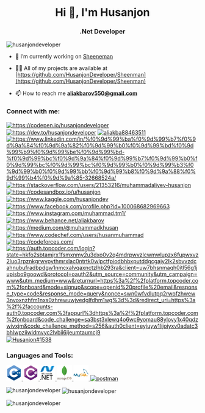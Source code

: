 <h1 align="center">Hi 👋, I'm Husanjon</h1>
<h3 align="center">.Net Developer</h3>

<p align="left"> <img src="https://komarev.com/ghpvc/?username=husanjondeveloper&label=Profile%20views&color=0e75b6&style=flat" alt="husanjondeveloper" /> </p>

- 🔭 I’m currently working on [Sheeneman](https://github.com/HusanjonDeveloper/Sheenman.git)

- 👨‍💻 All of my projects are available at [https://github.com/HusanjonDeveloper/Sheenman](https://github.com/HusanjonDeveloper/Sheenman)

- 📫 How to reach me **aliakbarov550@gmail.com**

<h3 align="left">Connect with me:</h3>
<p align="left">
<a href="https://codepen.io/https://codepen.io/husanjondeveloper" target="blank"><img align="center" src="https://raw.githubusercontent.com/rahuldkjain/github-profile-readme-generator/master/src/images/icons/Social/codepen.svg" alt="https://codepen.io/husanjondeveloper" height="30" width="40" /></a>
<a href="https://dev.to/https://dev.to/husanjondeveloper" target="blank"><img align="center" src="https://raw.githubusercontent.com/rahuldkjain/github-profile-readme-generator/master/src/images/icons/Social/devto.svg" alt="https://dev.to/husanjondeveloper" height="30" width="40" /></a>
<a href="https://twitter.com/aliakba88463511" target="blank"><img align="center" src="https://raw.githubusercontent.com/rahuldkjain/github-profile-readme-generator/master/src/images/icons/Social/twitter.svg" alt="aliakba88463511" height="30" width="40" /></a>
<a href="https://linkedin.com/in/https://www.linkedin.com/in/%f0%9d%99%ba%f0%9d%99%b7%f0%9d%9a%84%f0%9d%9a%82%f0%9d%99%b0%f0%9d%99%bd%f0%9d%99%b9%f0%9d%99%be%f0%9d%99%bd-%f0%9d%99%bc%f0%9d%9a%84%f0%9d%99%b7%f0%9d%99%b0%f0%9d%99%bc%f0%9d%99%bc%f0%9d%99%b0%f0%9d%99%b3%f0%9d%99%b0%f0%9d%99%bb%f0%9d%99%b8%f0%9d%9a%88%f0%9d%99%b4%f0%9d%9a%85-32668524a/" target="blank"><img align="center" src="https://raw.githubusercontent.com/rahuldkjain/github-profile-readme-generator/master/src/images/icons/Social/linked-in-alt.svg" alt="https://www.linkedin.com/in/%f0%9d%99%ba%f0%9d%99%b7%f0%9d%9a%84%f0%9d%9a%82%f0%9d%99%b0%f0%9d%99%bd%f0%9d%99%b9%f0%9d%99%be%f0%9d%99%bd-%f0%9d%99%bc%f0%9d%9a%84%f0%9d%99%b7%f0%9d%99%b0%f0%9d%99%bc%f0%9d%99%bc%f0%9d%99%b0%f0%9d%99%b3%f0%9d%99%b0%f0%9d%99%bb%f0%9d%99%b8%f0%9d%9a%88%f0%9d%99%b4%f0%9d%9a%85-32668524a/" height="30" width="40" /></a>
<a href="https://stackoverflow.com/users/https://stackoverflow.com/users/21353216/muhammadaliyev-husanjon" target="blank"><img align="center" src="https://raw.githubusercontent.com/rahuldkjain/github-profile-readme-generator/master/src/images/icons/Social/stack-overflow.svg" alt="https://stackoverflow.com/users/21353216/muhammadaliyev-husanjon" height="30" width="40" /></a>
<a href="https://codesandbox.com/https://codesandbox.io/u/husanjon" target="blank"><img align="center" src="https://raw.githubusercontent.com/rahuldkjain/github-profile-readme-generator/master/src/images/icons/Social/codesandbox.svg" alt="https://codesandbox.io/u/husanjon" height="30" width="40" /></a>
<a href="https://kaggle.com/https://www.kaggle.com/husanjondev" target="blank"><img align="center" src="https://raw.githubusercontent.com/rahuldkjain/github-profile-readme-generator/master/src/images/icons/Social/kaggle.svg" alt="https://www.kaggle.com/husanjondev" height="30" width="40" /></a>
<a href="https://fb.com/https://www.facebook.com/profile.php?id=100068682969663" target="blank"><img align="center" src="https://raw.githubusercontent.com/rahuldkjain/github-profile-readme-generator/master/src/images/icons/Social/facebook.svg" alt="https://www.facebook.com/profile.php?id=100068682969663" height="30" width="40" /></a>
<a href="https://instagram.com/https://www.instagram.com/muhammad.tm1/" target="blank"><img align="center" src="https://raw.githubusercontent.com/rahuldkjain/github-profile-readme-generator/master/src/images/icons/Social/instagram.svg" alt="https://www.instagram.com/muhammad.tm1/" height="30" width="40" /></a>
<a href="https://www.behance.net/https://www.behance.net/aliakbarov" target="blank"><img align="center" src="https://raw.githubusercontent.com/rahuldkjain/github-profile-readme-generator/master/src/images/icons/Social/behance.svg" alt="https://www.behance.net/aliakbarov" height="30" width="40" /></a>
<a href="https://medium.com/https://medium.com/@muhammadkhusan" target="blank"><img align="center" src="https://raw.githubusercontent.com/rahuldkjain/github-profile-readme-generator/master/src/images/icons/Social/medium.svg" alt="https://medium.com/@muhammadkhusan" height="30" width="40" /></a>
<a href="https://www.codechef.com/users/https://www.codechef.com/users/husanmuhammad" target="blank"><img align="center" src="https://cdn.jsdelivr.net/npm/simple-icons@3.1.0/icons/codechef.svg" alt="https://www.codechef.com/users/husanmuhammad" height="30" width="40" /></a>
<a href="https://codeforces.com/profile/https://codeforces.com/" target="blank"><img align="center" src="https://raw.githubusercontent.com/rahuldkjain/github-profile-readme-generator/master/src/images/icons/Social/codeforces.svg" alt="https://codeforces.com/" height="30" width="40" /></a>
<a href="https://www.topcoder.com/members/https://auth.topcoder.com/login?state=hkfo2sbtamjrx1fsmxnmy2u3dxo0v2q4mdrpwvzlcwmwlupzx6fupwxvz2luo3rpznkgrwvpythmrxlac0ntrtk0wlpctfpiodbhbxputddgcgajy2lk2sbvvzdcahnubufradbpdgw1nmcxalvqaxnctzlhb293ra&client=uw7bhsnmaqh0itl56g1jupisbo9goowd&protocol=oauth2&utm_source=community&utm_campaign=www&utm_medium=www&returnurl=https%3a%2f%2fplatform.topcoder.com%2fonboard&mode=signup&scope=openid%20profile%20email&response_type=code&response_mode=query&nonce=swn0wfvdlutpq2rwofzhwew3nvoxnzhfm1nxs0zhrewuwjvedglfdhm1wg%3d%3d&redirect_uri=https%3a%2f%2faccounts-auth0.topcoder.com%3fappurl%3dhttps%3a%2f%2fplatform.topcoder.com%2fonboard&code_challenge=sa3bst3xlewq4o6wc9yomau88ylovy1x40qdzwivxjm&code_challenge_method=s256&auth0client=eyjuyw1lijoiyxv0adatc3bhlwpziiwidmvyc2lvbii6ijeumtaumcj9" target="blank"><img align="center" src="https://raw.githubusercontent.com/rahuldkjain/github-profile-readme-generator/master/src/images/icons/Social/topcoder.svg" alt="https://auth.topcoder.com/login?state=hkfo2sbtamjrx1fsmxnmy2u3dxo0v2q4mdrpwvzlcwmwlupzx6fupwxvz2luo3rpznkgrwvpythmrxlac0ntrtk0wlpctfpiodbhbxputddgcgajy2lk2sbvvzdcahnubufradbpdgw1nmcxalvqaxnctzlhb293ra&client=uw7bhsnmaqh0itl56g1jupisbo9goowd&protocol=oauth2&utm_source=community&utm_campaign=www&utm_medium=www&returnurl=https%3a%2f%2fplatform.topcoder.com%2fonboard&mode=signup&scope=openid%20profile%20email&response_type=code&response_mode=query&nonce=swn0wfvdlutpq2rwofzhwew3nvoxnzhfm1nxs0zhrewuwjvedglfdhm1wg%3d%3d&redirect_uri=https%3a%2f%2faccounts-auth0.topcoder.com%3fappurl%3dhttps%3a%2f%2fplatform.topcoder.com%2fonboard&code_challenge=sa3bst3xlewq4o6wc9yomau88ylovy1x40qdzwivxjm&code_challenge_method=s256&auth0client=eyjuyw1lijoiyxv0adatc3bhlwpziiwidmvyc2lvbii6ijeumtaumcj9" height="30" width="40" /></a>
<a href="https://discord.gg/Husanjon#1538" target="blank"><img align="center" src="https://raw.githubusercontent.com/rahuldkjain/github-profile-readme-generator/master/src/images/icons/Social/discord.svg" alt="Husanjon#1538" height="30" width="40" /></a>
</p>

<h3 align="left">Languages and Tools:</h3>
<p align="left"> <a href="https://www.w3schools.com/cpp/" target="_blank" rel="noreferrer"> <img src="https://raw.githubusercontent.com/devicons/devicon/master/icons/cplusplus/cplusplus-original.svg" alt="cplusplus" width="40" height="40"/> </a> <a href="https://www.w3schools.com/cs/" target="_blank" rel="noreferrer"> <img src="https://raw.githubusercontent.com/devicons/devicon/master/icons/csharp/csharp-original.svg" alt="csharp" width="40" height="40"/> </a> <a href="https://dotnet.microsoft.com/" target="_blank" rel="noreferrer"> <img src="https://raw.githubusercontent.com/devicons/devicon/master/icons/dot-net/dot-net-original-wordmark.svg" alt="dotnet" width="40" height="40"/> </a> <a href="https://www.mongodb.com/" target="_blank" rel="noreferrer"> <img src="https://raw.githubusercontent.com/devicons/devicon/master/icons/mongodb/mongodb-original-wordmark.svg" alt="mongodb" width="40" height="40"/> </a> <a href="https://www.mysql.com/" target="_blank" rel="noreferrer"> <img src="https://raw.githubusercontent.com/devicons/devicon/master/icons/mysql/mysql-original-wordmark.svg" alt="mysql" width="40" height="40"/> </a> <a href="https://postman.com" target="_blank" rel="noreferrer"> <img src="https://www.vectorlogo.zone/logos/getpostman/getpostman-icon.svg" alt="postman" width="40" height="40"/> </a> </p>

<p><img align="left" src="https://github-readme-stats.vercel.app/api/top-langs?username=husanjondeveloper&show_icons=true&locale=en&layout=compact" alt="husanjondeveloper" /></p>

<p>&nbsp;<img align="center" src="https://github-readme-stats.vercel.app/api?username=husanjondeveloper&show_icons=true&locale=en" alt="husanjondeveloper" /></p>

<p><img align="center" src="https://github-readme-streak-stats.herokuapp.com/?user=husanjondeveloper&" alt="husanjondeveloper" /></p>

